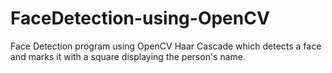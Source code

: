 # FaceDetection-using-OpenCV
Face Detection program using OpenCV Haar Cascade which detects a face and marks it with a square displaying the person's name.
